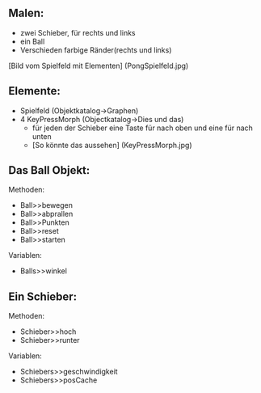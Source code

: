 Malen:
------

- zwei Schieber, für rechts und links
- ein Ball
- Verschieden farbige Ränder(rechts und links)

[Bild vom Spielfeld mit Elementen] (PongSpielfeld.jpg)

Elemente:
---------

- Spielfeld (Objektkatalog->Graphen)
- 4 KeyPressMorph (Objectkatalog->Dies und das)
  - für jeden der Schieber eine Taste für nach oben und eine für nach unten
  - [So könnte das aussehen] (KeyPressMorph.jpg)

Das Ball Objekt:
----------------
Methoden:
- Ball>>bewegen
- Ball>>abprallen
- Ball>>Punkten
- Ball>>reset
- Ball>>starten

Variablen:
- Balls>>winkel

Ein Schieber:
-------------
Methoden:
- Schieber>>hoch
- Schieber>>runter

Variablen:
- Schiebers>>geschwindigkeit
- Schiebers>>posCache
